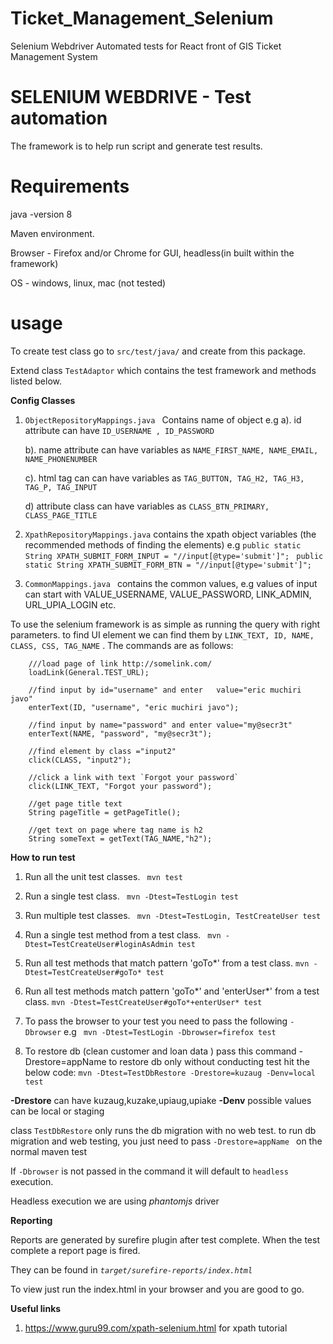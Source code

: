 # Ticket_Management_Selenium
Selenium Webdriver Automated tests for React front of GIS Ticket Management System

# SELENIUM WEBDRIVE - Test automation

The framework is to help run script   and generate test results.

# **Requirements**
java -version 8

Maven environment.

Browser - Firefox and/or Chrome for GUI, headless(in built within the framework)

OS - windows, linux, mac (not tested)

# **usage**
To create test class go to  `src/test/java/` and create from this package.

Extend class `TestAdaptor` which contains the test framework and methods listed below.

**Config Classes**

1. `ObjectRepositoryMappings.java
` Contains name of object 
        e.g a).  id attribute can have  `ID_USERNAME , ID_PASSWORD` 
        
     b). name attribute can have variables as `NAME_FIRST_NAME, NAME_EMAIL, NAME_PHONENUMBER` 
     
     c). html tag can can have variables as `TAG_BUTTON, TAG_H2, TAG_H3, TAG_P, TAG_INPUT`
     
     d) attribute class can have variables as  `CLASS_BTN_PRIMARY, CLASS_PAGE_TITLE`
  

2. `XpathRepositoryMappings.java`  contains the  xpath object variables (the recommended methods of finding the elements) 
 e.g   `public static String XPATH_SUBMIT_FORM_INPUT = "//input[@type='submit']"; `
     `public static String XPATH_SUBMIT_FORM_BTN = "//input[@type='submit']";`

3. `CommonMappings.java ` contains the common values, e.g values of input can start with VALUE_USERNAME, VALUE_PASSWORD,
LINK_ADMIN,  URL_UPIA_LOGIN etc.



To use the selenium framework is as simple as running the query with right parameters.
to find UI element we can find them by `LINK_TEXT, ID, NAME, CLASS, CSS, TAG_NAME` . 
The commands are as follows:
        
        ///load page of link http://somelink.com/
        loadLink(General.TEST_URL);
                
        //find input by id="username" and enter   value="eric muchiri javo"
        enterText(ID, "username", "eric muchiri javo");

        //find input by name="password" and enter value="my@secr3t"
        enterText(NAME, "password", "my@secr3t");

        //find element by class ="input2"
        click(CLASS, "input2");

        //click a link with text `Forgot your password`
        click(LINK_TEXT, "Forgot your password");

        //get page title text
        String pageTitle = getPageTitle();

        //get text on page where tag name is h2
        String someText = getText(TAG_NAME,"h2");


 **How to run test**
 
 1. Run all the unit test classes.
 ` mvn test`
 
 2. Run a single test class.
` mvn -Dtest=TestLogin test`

 3. Run multiple test classes.
` mvn -Dtest=TestLogin, TestCreateUser test`

 4. Run a single test method from a test class.
` mvn -Dtest=TestCreateUser#loginAsAdmin test`
  
 5. Run all test methods that match pattern 'goTo*' from a test class.
  `mvn -Dtest=TestCreateUser#goTo* test`
  
 6. Run all test methods match pattern 'goTo*' and 'enterUser*' from a test class.
  `mvn -Dtest=TestCreateUser#goTo*+enterUser* test`
  
 7. To pass the browser to your test you need to pass the following `-Dbrowser` e.g
  ` mvn -Dtest=TestLogin -Dbrowser=firefox test`
  
 8. To restore db (clean customer and loan data ) pass this command -Drestore=appName 
  to restore db only without conducting test  hit the below code:
  `mvn -Dtest=TestDbRestore -Drestore=kuzaug -Denv=local test `  
  
 **-Drestore** can have kuzaug,kuzake,upiaug,upiake 
 **-Denv** possible values can be local or staging
 
 class `TestDbRestore` only runs the db migration with no web test.
 to  run db migration and web testing, you just need to pass `-Drestore=appName ` on the normal maven test
 
  
  If `-Dbrowser` is not passed in the command it will default to `headless` execution.
 
 Headless execution we are using _phantomjs_ driver
  
  ****Reporting**** 
  
  Reports are generated by surefire plugin after test complete. 
  When the test complete a report page is fired.
    
  They can be found in _`target/surefire-reports/index.html`_
  
  To view just run the index.html in your browser and you are good to go.
  
  **Useful links**
  1. https://www.guru99.com/xpath-selenium.html for xpath tutorial
  